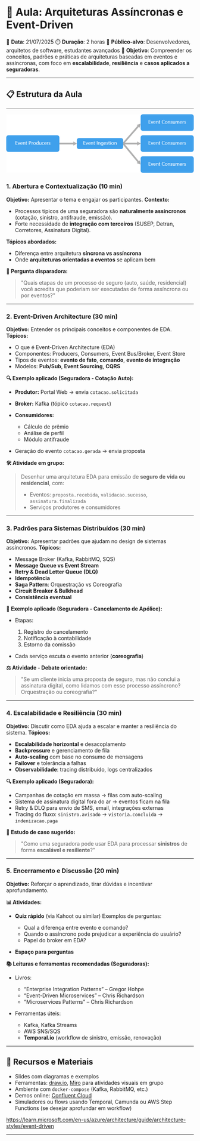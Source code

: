 # 🧠 Aula: Arquiteturas Assíncronas e Event-Driven

📅 **Data**: 21/07/2025
⏱️ **Duração**: 2 horas
🎯 **Público-alvo**: Desenvolvedores, arquitetos de software, estudantes avançados
📌 **Objetivo**: Compreender os conceitos, padrões e práticas de arquiteturas baseadas em eventos e assíncronas, com foco em **escalabilidade**, **resiliência** e **casos aplicados a seguradoras**.

---

## 📋 Estrutura da Aula

---

![alt text](/Documentação/Imagens/Events.png)

### 1. Abertura e Contextualização (10 min)

**Objetivo:** Apresentar o tema e engajar os participantes.
**Contexto:**

* Processos típicos de uma seguradora são **naturalmente assíncronos** (cotação, sinistro, antifraude, emissão).
* Forte necessidade de **integração com terceiros** (SUSEP, Detran, Corretores, Assinatura Digital).

**Tópicos abordados:**

* Diferença entre arquitetura **síncrona vs assíncrona**
* Onde **arquiteturas orientadas a eventos** se aplicam bem

**🎯 Pergunta disparadora:**

> "Quais etapas de um processo de seguro (auto, saúde, residencial) você acredita que poderiam ser executadas de forma assíncrona ou por eventos?"

---

### 2. Event-Driven Architecture (30 min)

**Objetivo:** Entender os principais conceitos e componentes de EDA.
**Tópicos:**

* O que é Event-Driven Architecture (EDA)
* Componentes: Producers, Consumers, Event Bus/Broker, Event Store
* Tipos de eventos: **evento de fato**, **comando**, **evento de integração**
* Modelos: **Pub/Sub**, **Event Sourcing**, **CQRS**

**🔍 Exemplo aplicado (Seguradora - Cotação Auto):**

* **Produtor:** Portal Web → envia `cotacao.solicitada`
* **Broker:** Kafka (tópico `cotacao.request`)
* **Consumidores:**

  * Cálculo de prêmio
  * Análise de perfil
  * Módulo antifraude
* Geração do evento `cotacao.gerada` → envia proposta

**🛠️ Atividade em grupo:**

> Desenhar uma arquitetura EDA para emissão de **seguro de vida ou residencial**, com:
>
> * Eventos: `proposta.recebida`, `validacao.sucesso`, `assinatura.finalizada`
> * Serviços produtores e consumidores

---

### 3. Padrões para Sistemas Distribuídos (30 min)

**Objetivo:** Apresentar padrões que ajudam no design de sistemas assíncronos.
**Tópicos:**

* Message Broker (Kafka, RabbitMQ, SQS)
* **Message Queue vs Event Stream**
* **Retry & Dead Letter Queue (DLQ)**
* **Idempotência**
* **Saga Pattern**: Orquestração vs Coreografia
* **Circuit Breaker & Bulkhead**
* **Consistência eventual**

**📘 Exemplo aplicado (Seguradora - Cancelamento de Apólice):**

* Etapas:

  1. Registro do cancelamento
  2. Notificação à contabilidade
  3. Estorno da comissão
* Cada serviço escuta o evento anterior (**coreografia**)

**⚖️ Atividade - Debate orientado:**

> "Se um cliente inicia uma proposta de seguro, mas não conclui a assinatura digital, como lidamos com esse processo assíncrono? Orquestração ou coreografia?"

---

### 4. Escalabilidade e Resiliência (30 min)

**Objetivo:** Discutir como EDA ajuda a escalar e manter a resiliência do sistema.
**Tópicos:**

* **Escalabilidade horizontal** e desacoplamento
* **Backpressure** e gerenciamento de fila
* **Auto-scaling** com base no consumo de mensagens
* **Failover** e tolerância a falhas
* **Observabilidade**: tracing distribuído, logs centralizados

**🔍 Exemplo aplicado (Seguradora):**

* Campanhas de cotação em massa → filas com auto-scaling
* Sistema de assinatura digital fora do ar → eventos ficam na fila
* Retry & DLQ para envio de SMS, email, integrações externas
* Tracing do fluxo: `sinistro.avisado` → `vistoria.concluida` → `indenizacao.paga`

**🧪 Estudo de caso sugerido:**

> "Como uma seguradora pode usar EDA para processar **sinistros** de forma **escalável e resiliente**?"

---

### 5. Encerramento e Discussão (20 min)

**Objetivo:** Reforçar o aprendizado, tirar dúvidas e incentivar aprofundamento.

**📊 Atividades:**

* **Quiz rápido** (via Kahoot ou similar)
  Exemplos de perguntas:

  * Qual a diferença entre evento e comando?
  * Quando o assíncrono pode prejudicar a experiência do usuário?
  * Papel do broker em EDA?

* **Espaço para perguntas**

**📚 Leituras e ferramentas recomendadas (Seguradoras):**

* Livros:

  * “Enterprise Integration Patterns” – Gregor Hohpe
  * “Event-Driven Microservices” – Chris Richardson
  * “Microservices Patterns” – Chris Richardson

* Ferramentas úteis:

  * Kafka, Kafka Streams
  * AWS SNS/SQS
  * **Temporal.io** (workflow de sinistro, emissão, renovação)

---

## 🧰 Recursos e Materiais

* Slides com diagramas e exemplos
* Ferramentas: [draw.io](https://draw.io), [Miro](https://miro.com) para atividades visuais em grupo
* Ambiente com `docker-compose` (Kafka, RabbitMQ, etc.)
* Demos online: [Confluent Cloud](https://developer.confluent.io/)
* Simuladores ou flows usando Temporal, Camunda ou AWS Step Functions (se desejar aprofundar em workflow)


https://learn.microsoft.com/en-us/azure/architecture/guide/architecture-styles/event-driven


---
